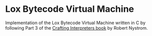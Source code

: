 # Lox Bytecode Virtual Machine

Implementation of the Lox Bytecode Virtual Machine written in C by following Part 3 of the [Crafting Interpreters book][1] by Robert Nystrom.

[1]:https://craftinginterpreters.com/